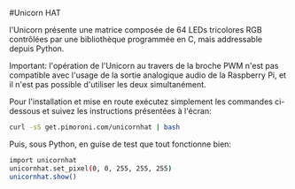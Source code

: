 <!--
---
name: Unicorn HAT
class: board
type: led
formfactor: HAT
manufacturer: Pimoroni
description: une matrice 8x8 de LEDs RGB
url: http://shop.pimoroni.com/products/unicorn-hat
github: https://github.com/pimoroni/unicornhat
buy: http://shop.pimoroni.com/products/unicorn-hat
image: 'unicorn-hat.png'
pincount: 40
eeprom: yes
power:
  '2':
ground:
  '9':
pin:
  '12':
    name: données
    direction: output
    mode: pwm
    active: high
    description: WS2812 Data
-->
#Unicorn HAT

l'Unicorn présente une matrice composée de 64 LEDs tricolores RGB contrôlées par une bibliothèque programmée en C, mais addressable depuis Python.

Important: l'opération de l'Unicorn au travers de la broche PWM n'est pas compatible avec l'usage de la sortie analogique audio de la Raspberry Pi, et il n'est pas possible d'utiliser les deux simultanément.

Pour l'installation et mise en route exécutez simplement les commandes ci-dessous et suivez les instructions présentées à l'écran:

```bash
curl -sS get.pimoroni.com/unicornhat | bash
```

Puis, sous Python, en guise de test que tout fonctionne bien:

```bash
import unicornhat
unicornhat.set_pixel(0, 0, 255, 255, 255)
unicornhat.show()
```
